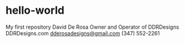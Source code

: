 # hello-world
My first repository
David De Rosa
Owner and Operator of DDRDesigns
DDRDesigns.com
dderosadesigns@gmail.com
(347) 552-2261
